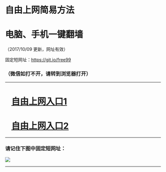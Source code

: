 ﻿# 自由上网简易方法

# 电脑、手机一键翻墙

（2017/10/09 更新，网址有效）

固定短网址：https://git.io/free99

### （微信如打不开，请转到浏览器打开）


***





# &nbsp;&nbsp; <a href="http://ft2042221251.fwq-tz-1001.info/fwqtz01.html?t=10090017345 " target="_blank">自由上网入口1</a>
# &nbsp;&nbsp; <a href="http://ft1544828954.fwq-tz-1002.info/fwqtz02.html?t=10090015008 " target="_blank">自由上网入口2</a>
***

### 请记住下图中固定短网址：

<img src="https://s3-us-west-2.amazonaws.com/fwq-1001/yjfq-20170905okok.png" /> 


***

